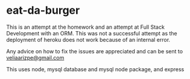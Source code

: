# eat-da-burger

This is an attempt at the homework and an attempt at Full Stack Development with an ORM. This was not a successful attempt as the deployment of heroku does not work because of an internal error.

Any advice on how to fix the issues are appreciated and can be sent to veliaarizpe@gmail.com

This uses node, mysql database and mysql node package, and express
